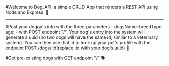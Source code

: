 #Welcome to Dog_API, a simple CRUD App that renders a REST API using Node and Express. 🦮

---

#Post your doggy's info with the three parameters - dogsName: breedType: age: - with POST endpoint "/". Your dog's entry into the system will generate a uuid (no two dogs will have the same id, similar to a veterinary system). You can then use that id to look up your pet's profile with the endpoint POST /dogs/:id(replace :id with your dog's uuid) 🐶

#Get pre-existing dogs with GET endpoint "/" 🐕



